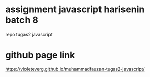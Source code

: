 # assignment javascript harisenin batch 8
repo tugas2 javascript

# github page link
https://violeteverg.github.io/muhammadfauzan-tugas2-javascript/
